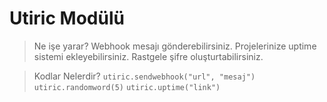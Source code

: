 # Utiric Modülü

> Ne işe yarar?
Webhook mesajı gönderebilirsiniz.
Projelerinize uptime sistemi ekleyebilirsiniz.
Rastgele şifre oluşturtabilirsiniz.

> Kodlar Nelerdir?
`utiric.sendwebhook("url", "mesaj")`
`utiric.randomword(5)`
`utiric.uptime("link")`
